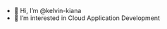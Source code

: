 - 👋 Hi, I’m @kelvin-kiana
- 👀 I’m interested in Cloud Application Development

<!---
kelvin-kiana/kelvin-kiana is a ✨ special ✨ repository because its `README.md` (this file) appears on your GitHub profile.
You can click the Preview link to take a look at your changes.
--->
